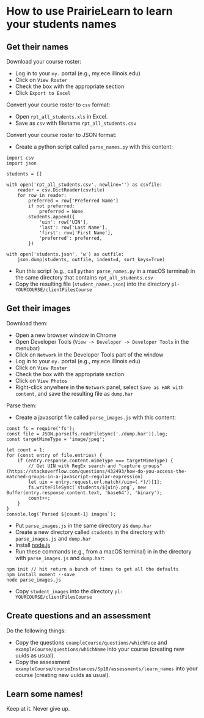 
# How to use PrairieLearn to learn your students names

## Get their names

Download your course roster:
* Log in to your `my.` portal (e.g., my.ece.illinois.edu)
* Click on `View Roster`
* Check the box with the appropriate section
* Click `Export to Excel`

Convert your course roster to `csv` format:
* Open `rpt_all_students.xls` in Excel.
* Save as `csv` with filename `rpt_all_students.csv`

Convert your course roster to JSON format:
* Create a python script called `parse_names.py` with this content:
```
import csv
import json

students = []

with open('rpt_all_students.csv', newline='') as csvfile:
    reader = csv.DictReader(csvfile)
    for row in reader:
        preferred = row['Preferred Name']
        if not preferred:
            preferred = None
        students.append({
            'uin': row['UIN'],
            'last': row['Last Name'],
            'first': row['First Name'],
            'preferred': preferred,
        })

with open('students.json', 'w') as outfile:
    json.dump(students, outfile, indent=4, sort_keys=True)
```
* Run this script (e.g., call `python parse_names.py` in a macOS terminal) in the same directory that contains `rpt_all_students.csv`
* Copy the resulting file (`student_names.json`) into the directory `pl-YOURCOURSE/clientFilesCourse`

## Get their images

Download them:
* Open a new browser window in Chrome
* Open Developer Tools (`View -> Developer -> Developer Tools` in the menubar)
* Click on `Network` in the Developer Tools part of the window
* Log in to your `my.` portal (e.g., my.ece.illinois.edu)
* Click on `View Roster`
* Check the box with the appropriate section
* Click on `View Photos`
* Right-click anywhere in the `Network` panel, select `Save as HAR with content`, and save the resulting file as `dump.har`

Parse them:
* Create a javascript file called `parse_images.js` with this content:
```
const fs = require('fs');
const file = JSON.parse(fs.readFileSync('./dump.har')).log;
const targetMimeType = 'image/jpeg';

let count = 1;
for (const entry of file.entries) {
    if (entry.response.content.mimeType === targetMimeType) {
        // Get UIN with RegEx search and "capture groups" (https://stackoverflow.com/questions/432493/how-do-you-access-the-matched-groups-in-a-javascript-regular-expression)
        let uin = entry.request.url.match(/uin=(.*)/)[1];
        fs.writeFileSync(`students/${uin}.png`, new Buffer(entry.response.content.text, 'base64'), 'binary');
        count++;
    }
}
console.log(`Parsed ${count-1} images`);
```
* Put `parse_images.js` in the same directory as `dump.har`
* Create a new directory called `students` in the directory with `parse_images.js` and `dump.har`
* Install [node.js](https://nodejs.org/en/)
* Run these commands (e.g., from a macOS terminal) in in the directory with `parse_images.js` and `dump.har`:
```
npm init // hit return a bunch of times to get all the defaults
npm install moment --save
node parse_images.js
```
* Copy `student_images` into the directory `pl-YOURCOURSE/clientFilesCourse`

## Create questions and an assessment

Do the following things:
* Copy the questions `exampleCourse/questions/whichFace` and `exampleCourse/questions/whichName` into your course (creating new uuids as usual).
* Copy the assessment `exampleCourse/courseInstances/Sp18/assessments/learn_names` into your course (creating new uuids as usual).

## Learn some names!

Keep at it. Never give up.
